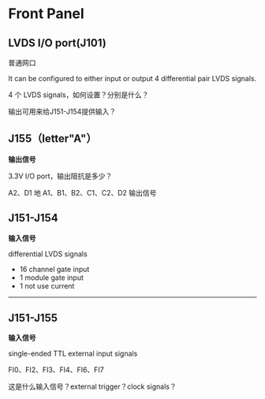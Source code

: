 <!-- FrontPanel.md --- 
;; 
;; Description: 
;; Author: Hongyi Wu(吴鸿毅)
;; Email: wuhongyi@qq.com 
;; Created: 五 7月 29 15:38:49 2016 (+0800)
;; Last-Updated: 三 8月 17 16:04:08 2016 (+0800)
;;           By: Hongyi Wu(吴鸿毅)
;;     Update #: 4
;; URL: http://wuhongyi.cn -->

# Front Panel

## LVDS I/O port(J101) 

普通网口

It can be configured to either input or output 4 differential pair LVDS signals.

4 个 LVDS signals，如何设置？分别是什么？

输出可用来给J151-J154提供输入？

## J155（letter"A"）

**输出信号**

3.3V I/O port，输出阻抗是多少？

A2、D1 地
A1、B1、B2、C1、C2、D2 输出信号

## J151-J154

**输入信号**

differential LVDS signals

- 16 channel gate input
- 1 module gate input
- 1 not use current

----

## J151-J155

**输入信号**

single-ended TTL external input signals

FI0、FI2、FI3、FI4、FI6、FI7

这是什么输入信号？external trigger？clock signals？



<!-- FrontPanel.md ends here -->
